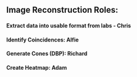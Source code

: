 ## Image Reconstruction Roles:

#### Extract data into usable format from labs - Chris

#### Identify Coincidences: Alfie

#### Generate Cones (DBP): Richard

#### Create Heatmap: Adam
